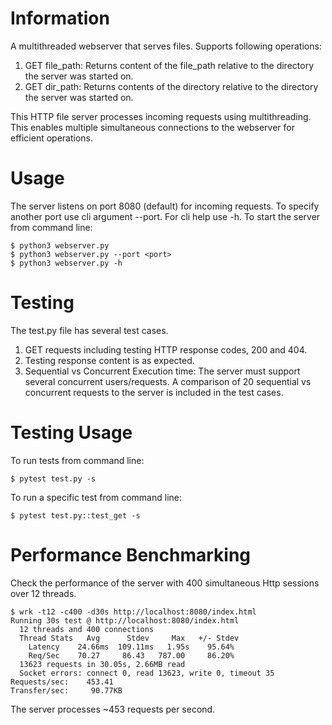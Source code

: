 # Information

A multithreaded webserver that serves files. Supports following operations:
1. GET file_path: Returns content of the file_path relative to the directory the server was started on.
2. GET dir_path: Returns contents of the directory relative to the directory the server was started on.

This HTTP file server processes incoming requests using multithreading. This enables multiple simultaneous connections to the webserver for efficient operations.

# Usage

The server listens on port 8080 (default) for incoming requests. 
To specify another port use cli argument --port. 
For cli help use -h.
To start the server from command line:
```
$ python3 webserver.py
$ python3 webserver.py --port <port>
$ python3 webserver.py -h
```

# Testing

The test.py file has several test cases.
1. GET requests including testing HTTP response codes, 200 and 404.
2. Testing response content is as expected.
3. Sequential vs Concurrent Execution time: The server must support several concurrent users/requests. A comparison of 20 sequential vs concurrent requests to the server is included in the test cases.

# Testing Usage

To run tests from command line:
```
$ pytest test.py -s
```
To run a specific test from command line:
```
$ pytest test.py::test_get -s
```

# Performance Benchmarking

Check the performance of the server with 400 simultaneous Http sessions over 12 threads.

```
$ wrk -t12 -c400 -d30s http://localhost:8080/index.html
Running 30s test @ http://localhost:8080/index.html
  12 threads and 400 connections
  Thread Stats   Avg      Stdev     Max   +/- Stdev
    Latency    24.66ms  109.11ms   1.95s    95.64%
    Req/Sec    70.27     86.43   787.00     86.20%
  13623 requests in 30.05s, 2.66MB read
  Socket errors: connect 0, read 13623, write 0, timeout 35
Requests/sec:    453.41
Transfer/sec:     90.77KB
```

The server processes ~453 requests per second.
